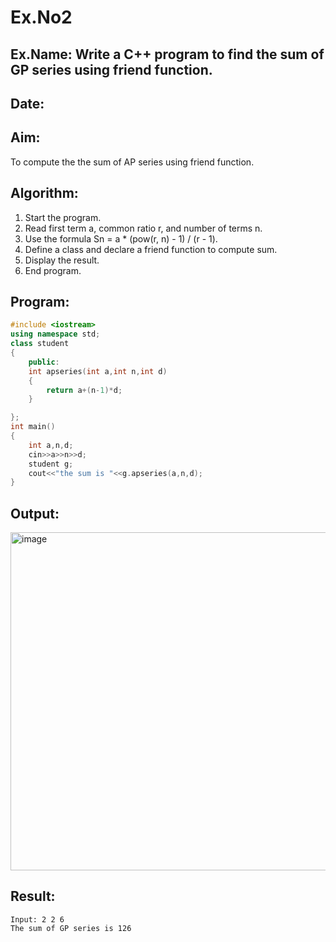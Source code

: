 # Ex.No2
## Ex.Name: Write a C++ program to find the sum of GP series using friend function.
## Date:

## Aim:
To compute the the sum of AP series using friend function.

## Algorithm:
1. Start the program.
2. Read first term a, common ratio r, and number of terms n.
3. Use the formula Sn = a * (pow(r, n) - 1) / (r - 1).
4. Define a class and declare a friend function to compute sum.
5. Display the result.
6. End program.

## Program:
```cpp
#include <iostream>
using namespace std;
class student
{
    public:
    int apseries(int a,int n,int d)
    {
        return a+(n-1)*d;
    }

};
int main()
{
    int a,n,d;
    cin>>a>>n>>d;
    student g;
    cout<<"the sum is "<<g.apseries(a,n,d);
}
```

## Output:
<img width="1176" height="541" alt="image" src="https://github.com/user-attachments/assets/45cd806f-a09a-4787-84b1-d51ec9368259" />


## Result:
```
Input: 2 2 6
The sum of GP series is 126
```
